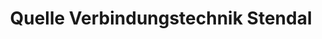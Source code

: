 ---
title: "Quelle Verbindungstechnik Stendal"
url: /stendal/quelle-verbindungstechnik-stendal/
shop: Baustoffe
---